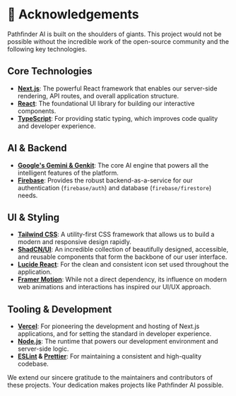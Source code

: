 
# 🙏 Acknowledgements

Pathfinder AI is built on the shoulders of giants. This project would not be possible without the incredible work of the open-source community and the following key technologies.

## Core Technologies

- **[Next.js](https://nextjs.org/)**: The powerful React framework that enables our server-side rendering, API routes, and overall application structure.
- **[React](https://react.dev/)**: The foundational UI library for building our interactive components.
- **[TypeScript](https://www.typescriptlang.org/)**: For providing static typing, which improves code quality and developer experience.

## AI & Backend

- **[Google's Gemini & Genkit](https://firebase.google.com/docs/genkit)**: The core AI engine that powers all the intelligent features of the platform.
- **[Firebase](https://firebase.google.com/)**: Provides the robust backend-as-a-service for our authentication (`firebase/auth`) and database (`firebase/firestore`) needs.

## UI & Styling

- **[Tailwind CSS](https://tailwindcss.com/)**: A utility-first CSS framework that allows us to build a modern and responsive design rapidly.
- **[ShadCN/UI](https://ui.shadcn.com/)**: An incredible collection of beautifully designed, accessible, and reusable components that form the backbone of our user interface.
- **[Lucide React](https://lucide.dev/)**: For the clean and consistent icon set used throughout the application.
- **[Framer Motion](https://www.framer.com/motion/)**: While not a direct dependency, its influence on modern web animations and interactions has inspired our UI/UX approach.

## Tooling & Development

- **[Vercel](https://vercel.com/)**: For pioneering the development and hosting of Next.js applications, and for setting the standard in developer experience.
- **[Node.js](https://nodejs.org/)**: The runtime that powers our development environment and server-side logic.
- **[ESLint](https://eslint.org/) & [Prettier](https://prettier.io/)**: For maintaining a consistent and high-quality codebase.

We extend our sincere gratitude to the maintainers and contributors of these projects. Your dedication makes projects like Pathfinder AI possible.
